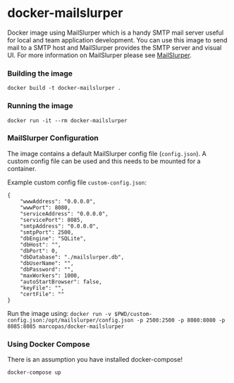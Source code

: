 # docker-mailslurper

Docker image using MailSlurper which is a handy SMTP mail server useful for local and team application development. You can use this image to send mail to a SMTP host and MailSlurper provides the SMTP server and visual UI. For more information on MailSlurper please see [MailSlurper](http://http://mailslurper.com/).

### Building the image
`docker build -t docker-mailslurper .`

### Running the image
`docker run -it --rm docker-mailslurper`
 
### MailSlurper Configuration
The image contains a default MailSlurper config file (`config.json`). A custom config file can be used and this needs to be mounted for a container.

Example custom config file `custom-config.json`:
```
{
    "wwwAddress": "0.0.0.0",
    "wwwPort": 8080,
    "serviceAddress": "0.0.0.0",
    "servicePort": 8085,
    "smtpAddress": "0.0.0.0",
    "smtpPort": 2500,
    "dbEngine": "SQLite",
    "dbHost": "",
    "dbPort": 0,
    "dbDatabase": "./mailslurper.db",
    "dbUserName": "",
    "dbPassword": "",
    "maxWorkers": 1000,
    "autoStartBrowser": false,
    "keyFile": "",
    "certFile": ""
}
```

Run the image using: `docker run -v $PWD/custom-config.json:/opt/mailslurper/config.json -p 2500:2500 -p 8080:8080 -p 8085:8085 marcopas/docker-mailslurper`

### Using Docker Compose
There is an assumption you have installed docker-compose!

`docker-compose up`

